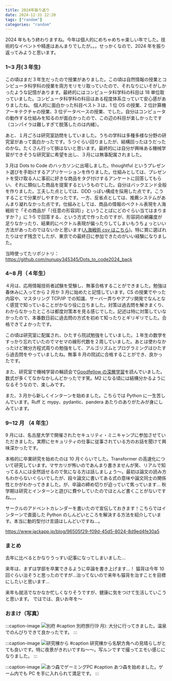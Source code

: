 ```yaml
---
title: 2024年振り返り
date: 2024-12-31 22:20
tags: ["random"]
categories: "random"
---
```


2024 年ももう終わりますね。今年は個人的にめちゃめちゃ楽しい年でした。技術的なイベントや精進はあんまりでしたが。。。せっかくなので、2024 年を振り返ってみようと思います。

### 1~3 月(３年生)

この頃はまだ３年生だったので授業がありました。この頃は自然情報の授業とコンピュータ科学科の授業を両方モリモリ取っていたので、それなりにいそがしかったような記憶があります。最終的にはコンピュータ科学科の科目は 18 単位取っていました。コンピュータ科学科の科目はある程度体系立っていて安心感がありましたね。
個人的に面白かった科目ベスト３は、1 位 OS の授業、2 位計算機アーキテクチャの授業、3 位データベースの授業、でした。自分はコンピュータの動作する仕組みを知るのが面白かったので、この辺の科目が楽しかったです（コンパイラは難しすぎて脱落したのは内緒）。

あと、１月ごろは研究室訪問をしていました。うちの学科は多種多様な分野の研究室があって面白かったです。５つぐらい回りましたが、結構回ったほうだったのかな。たくさん行って損はないと思います。最終的には自分が興味ある機械学習ができそうな研究室に希望を出し、３月には無事配属されました。

3 月は Dots to Code のハッカソンに出場しました。thoughtful というプレゼント選びを手助けするアプリケーションを作りました。仕組みとしては、プレゼントを受け取る人に事前に好きな商品をタグ付けするアンケートに回答してもらい、それに類似した商品を提案するというものでした。自分はバックエンド全般を作りました。工夫した点としては、DDD っぽい構成を採用した点です。こうすることで分業がしやすかったです。一方、反省点としては、推薦システムがあんまり凝れなかった点です。仕組みとしては、商品の情報のベクトル表現を人海戦術で「その商品が「（任意の形容詞）」ということばにどのぐらい当てはまりますか？」に 1-5 で回答する、という方式で作ったのですが、形容詞の網羅度が足りなかったり、結果的にベクトル表現が偏ったりしてしまいもうちょっといい方法があったのではないかと思います([人海戦術 csv はこちら](https://github.com/nunupy345345/Dots_to_code2024_back/blob/main/app/data/item_form.tsv))。特に賞に選ばれたりはせず残念でしたが、東京での最終日に参加できたのがいい経験になりました。

当時使ってたリポジトリ：
<https://github.com/nunupy345345/Dots_to_code2024_back>

### 4~8 月（４年生）

４月は、応用情報技術者試験を受験し、無事合格することができました。勉強は春休みに入ってから 2 月か 3 月に始めたと記憶しています。CS の授業でやった内容や、マスタリング TCP/IP での知識、サーバー弄りやアプリ開発でなんとなく感覚で知っていることがかなり役に立ちました。対策は過去問を解きまくり、わからなかったところは都度対策本を見る感じでした。記述は特に対策していなかったので、本番数日前に過去問の方式を初めて知ったりとギリギリでした。合格できてよかったです。

この頃は研究室に配属され、ひたすら院試勉強をしていました。１年生の数学をすっかり忘れていたのでマセマの線形代数を２周していました。あとは使わなかったけど微分方程式周りの勉強をして、アルゴリズムとプログラミングはひたすら過去問をやっていましたね。無事 8 月の院試に合格することができ、良かったです。

また、研究室で機械学習の輪読会で[Goodfellow の深層学習](https://www.kadokawa.co.jp/product/301801000263/)を読んでいました。数式が多くてなかなかしんどかったです笑。M2 になる頃には結構分かるようになるそうなので、楽しみです。

また、3 月から新しくインターンを始めました。こちらでは Python に一生苦しんでいます。Ruff と mypy、pydantic、pandera あたりのありがたみが身にしみています。

### 9~12 月 （4 年生）

9 月には、名古屋大学で開催されたセキュリティ・ミニキャンプに参加させていただきました。実際にセキュリティの仕事に従事されている方のお話を聞けて興味深かったです。

本格的に卒業研究を始めたのは 10 月ぐらいでした。Transformer の高速化について研究しています。マサカリが怖いのであんまり書きませんが笑、リアルで知ってる人には全然話せるので気になる方は話しましょう〜。最初は論文の読み方もわからないぐらいでしたが、段々論文に書いてある式の意味や論文同士の関係性とかがわかってきました。が、卒論の締め切りが迫っていて焦っています…
秋学期は研究とインターンと遊びに費やしていたのでほとんど書くことがないですね。。。

サークルのアドベントカレンダーを書いたので宣伝しておきます！こちらではインターンで直面した Python のしんどいところを解決する方法を紹介しています。本当に動的型付け言語はしんどいですね…。

<https://www.jackapp.jp/blog/96505f29-f09d-45d5-8024-8d9ed4fe30a5>

### まとめ

去年に比べるとかなりうっすい記事になってしまいました…

来年は、まずは学部を卒業できるように卒論を書き上げます…！
猫背は今年 10 回ぐらい治そうと思ったのですが…治ってないので来年も猫背を治すことを目標にしたいと思います…

来年も就活でなかなか忙しくなりそうですが、健康に気をつけて生活していこうと思います。
ではでは、良いお年を〜

### おまけ（写真）

:::caption-image
![別府](/img/2024-review_beppu.jpeg)
#caption
別府旅行(9 月): 大分に行ってきました。温泉でのんびりできて良かったです。
:::

:::caption-image
![研究棟から](/img/2024-review_kenkyusitu.jpeg)
#caption
研究棟から名駅方角への見晴らしがとても良いです。特に夜景がきれいですね〜〜。写ルンですで撮ってエモい感じになりました。
:::

:::caption-image
![あつ森でゲーミングPC](/img/2024-review_atumori.png)
#caption
あつ森を始めました。ゲーム内でも PC を手に入れられて満足です。
:::
